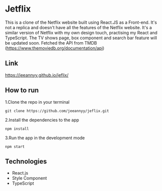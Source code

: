 # Jetflix

This is a clone of the Netflix website built using React.JS as a Front-end. It's not a replica and doesn't have all the features of the Netflix website. It's a similar version of Netflix with my own design touch, practising my React and TypeScript. The TV shows page, box component and search bar feature will be updated soon.
Fetched the API from TMDB (https://www.themoviedb.org/documentation/api)

## Link

https://jeeannyy.github.io/jeflix/

## How to run

1.Clone the repo in your terminal

```
git clone https://github.com/jeeannyy/jeflix.git
```

2.Install the dependencies to the app

```
npm install
```

3.Run the app in the development mode

```
npm start
```

## Technologies

- React.js
- Style Component
- TypeScript
